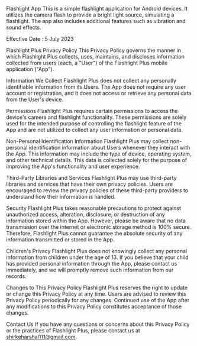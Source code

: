 Flashlight App
This is a simple flashlight application for Android devices. It utilizes the camera flash to provide a bright light source, simulating a flashlight. The app also includes additional features such as vibration and sound effects.

Effective Date : 5 July 2023

Flashlight Plus Privacy Policy
This Privacy Policy governs the manner in which Flashlight Plus collects, uses, maintains, and discloses information collected from users (each, a "User") of the Flashlight Plus mobile application ("App").

Information We Collect
Flashlight Plus does not collect any personally identifiable information from its Users. The App does not require any user account or registration, and it does not access or retrieve any personal data from the User's device.

Permissions
Flashlight Plus requires certain permissions to access the device's camera and flashlight functionality. These permissions are solely used for the intended purpose of controlling the flashlight feature of the App and are not utilized to collect any user information or personal data.

Non-Personal Identification Information
Flashlight Plus may collect non-personal identification information about Users whenever they interact with the App. This information may include the type of device, operating system, and other technical details. This data is collected solely for the purpose of improving the App's functionality and user experience.

Third-Party Libraries and Services
Flashlight Plus may use third-party libraries and services that have their own privacy policies. Users are encouraged to review the privacy policies of these third-party providers to understand how their information is handled.

Security
Flashlight Plus takes reasonable precautions to protect against unauthorized access, alteration, disclosure, or destruction of any information stored within the App. However, please be aware that no data transmission over the internet or electronic storage method is 100% secure. Therefore, Flashlight Plus cannot guarantee the absolute security of any information transmitted or stored in the App.

Children's Privacy
Flashlight Plus does not knowingly collect any personal information from children under the age of 13. If you believe that your child has provided personal information through the App, please contact us immediately, and we will promptly remove such information from our records.

Changes to This Privacy Policy
Flashlight Plus reserves the right to update or change this Privacy Policy at any time. Users are advised to review this Privacy Policy periodically for any changes. Continued use of the App after any modifications to this Privacy Policy constitutes acceptance of those changes.

Contact Us
If you have any questions or concerns about this Privacy Policy or the practices of Flashlight Plus, please contact us at shirkeharshal111@gmail.com.
